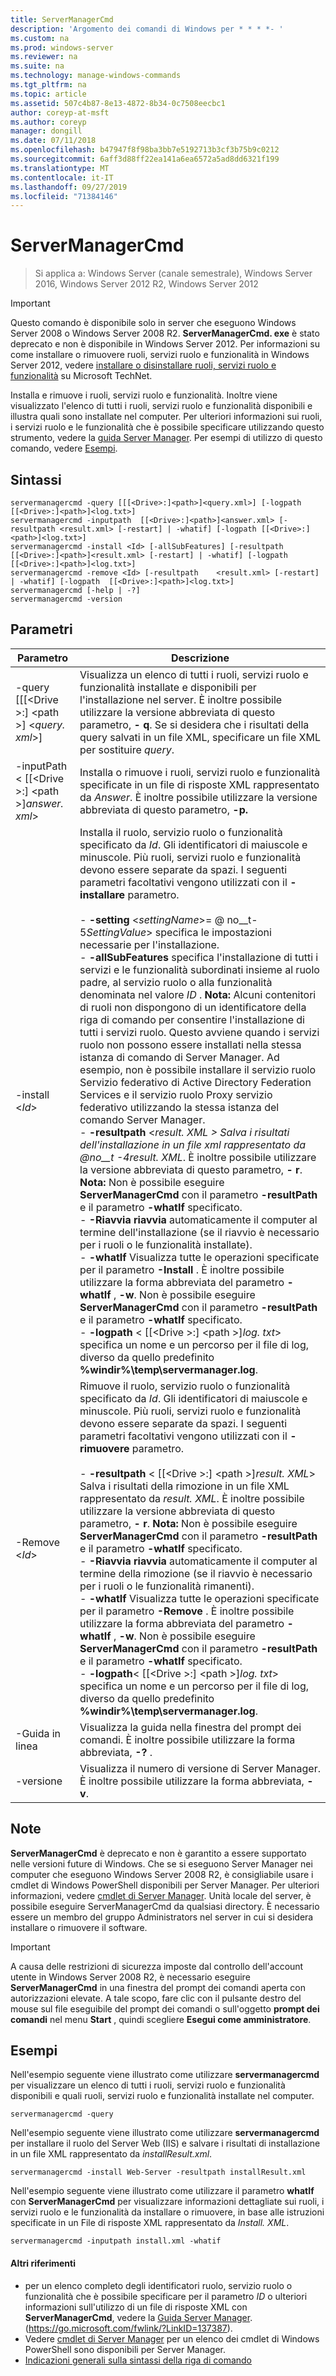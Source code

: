 ```yaml
---
title: ServerManagerCmd
description: 'Argomento dei comandi di Windows per * * * *- '
ms.custom: na
ms.prod: windows-server
ms.reviewer: na
ms.suite: na
ms.technology: manage-windows-commands
ms.tgt_pltfrm: na
ms.topic: article
ms.assetid: 507c4b87-8e13-4872-8b34-0c7508eecbc1
author: coreyp-at-msft
ms.author: coreyp
manager: dongill
ms.date: 07/11/2018
ms.openlocfilehash: b47947f8f98ba3bb7e5192713b3cf3b75b9c0212
ms.sourcegitcommit: 6aff3d88ff22ea141a6ea6572a5ad8dd6321f199
ms.translationtype: MT
ms.contentlocale: it-IT
ms.lasthandoff: 09/27/2019
ms.locfileid: "71384146"
---
```

# <a name="servermanagercmd"></a>ServerManagerCmd

>Si applica a: Windows Server (canale semestrale), Windows Server 2016, Windows Server 2012 R2, Windows Server 2012

> [!IMPORTANT]
> Questo comando è disponibile solo in server che eseguono Windows Server 2008 o Windows Server 2008 R2. **ServerManagerCmd. exe** è stato deprecato e non è disponibile in Windows Server 2012. Per informazioni su come installare o rimuovere ruoli, servizi ruolo e funzionalità in Windows Server 2012, vedere [installare o disinstallare ruoli, servizi ruolo e funzionalità](https://go.microsoft.com/fwlink/?LinkID=239563) su Microsoft TechNet.

Installa e rimuove i ruoli, servizi ruolo e funzionalità. Inoltre viene visualizzato l'elenco di tutti i ruoli, servizi ruolo e funzionalità disponibili e illustra quali sono installate nel computer. Per ulteriori informazioni sui ruoli, i servizi ruolo e le funzionalità che è possibile specificare utilizzando questo strumento, vedere la [guida Server Manager](https://go.microsoft.com/fwlink/?LinkID=137387). Per esempi di utilizzo di questo comando, vedere [Esempi](#BKMK_examples).

## <a name="syntax"></a>Sintassi
```
servermanagercmd -query [[[<Drive>:]<path>]<query.xml>] [-logpath   [[<Drive>:]<path>]<log.txt>]
servermanagercmd -inputpath  [[<Drive>:]<path>]<answer.xml> [-resultpath <result.xml> [-restart] | -whatif] [-logpath [[<Drive>:]<path>]<log.txt>]
servermanagercmd -install <Id> [-allSubFeatures] [-resultpath   [[<Drive>:]<path>]<result.xml> [-restart] | -whatif] [-logpath   [[<Drive>:]<path>]<log.txt>]
servermanagercmd -remove <Id> [-resultpath    <result.xml> [-restart] | -whatif] [-logpath  [[<Drive>:]<path>]<log.txt>]
servermanagercmd [-help | -?]
servermanagercmd -version
```

## <a name="parameters"></a>Parametri

|                   Parametro                    |                                                                                                                                                                                                                                                                                                                                                                                                                                                                                                                                                                                                                                                                                                                                                                                                                                                                                                                                                                Descrizione                                                                                                                                                                                                                                                                                                                                                                                                                                                                                                                                                                                                                                                                                                                                                                                                                                                                                                                                                                 |
|------------------------------------------------|--------------------------------------------------------------------------------------------------------------------------------------------------------------------------------------------------------------------------------------------------------------------------------------------------------------------------------------------------------------------------------------------------------------------------------------------------------------------------------------------------------------------------------------------------------------------------------------------------------------------------------------------------------------------------------------------------------------------------------------------------------------------------------------------------------------------------------------------------------------------------------------------------------------------------------------------------------------------------------------------------------------------------------------------------------------------------------------------------------------------------------------------------------------------------------------------------------------------------------------------------------------------------------------------------------------------------------------------------------------------------------------------------------------------------------------------------------------------------------------------------------------------------------------------------------------------------------------------------------------------------------------------------------------------------------------------------------------------------------------------------------------------------------------------------------------------------------------------------------------------------------------------------------------------------------------------|
|  -query [[[\<Drive >:] \<path >] \<*query. xml*>]   |                                                                                                                                                                                                                                                                                                                                                                                                                                                                                                                                                                                                                                                                                                                                                                                                                                Visualizza un elenco di tutti i ruoli, servizi ruolo e funzionalità installate e disponibili per l'installazione nel server. È inoltre possibile utilizzare la versione abbreviata di questo parametro, **- q**. Se si desidera che i risultati della query salvati in un file XML, specificare un file XML per sostituire *query*.                                                                                                                                                                                                                                                                                                                                                                                                                                                                                                                                                                                                                                                                                                                                                                                                                                |
| -inputPath < [[\<Drive >:] \<path >]*answer. xml*> |                                                                                                                                                                                                                                                                                                                                                                                                                                                                                                                                                                                                                                                                                                                                                                                                                                                                             Installa o rimuove i ruoli, servizi ruolo e funzionalità specificate in un file di risposte XML rappresentato da *Answer*. È inoltre possibile utilizzare la versione abbreviata di questo parametro, **-p.**                                                                                                                                                                                                                                                                                                                                                                                                                                                                                                                                                                                                                                                                                                                                                                                                                                                                             |
|                -install \<*Id*>                | Installa il ruolo, servizio ruolo o funzionalità specificato da *Id*. Gli identificatori di maiuscole e minuscole. Più ruoli, servizi ruolo e funzionalità devono essere separate da spazi. I seguenti parametri facoltativi vengono utilizzati con il **-installare** parametro.<br /><br />-    **-setting** \<*settingName*>= @ no__t-5*SettingValue*> specifica le impostazioni necessarie per l'installazione.<br />-    **-allSubFeatures** specifica l'installazione di tutti i servizi e le funzionalità subordinati insieme al ruolo padre, al servizio ruolo o alla funzionalità denominata nel valore *ID* . **Nota:**     Alcuni contenitori di ruoli non dispongono di un identificatore della riga di comando per consentire l'installazione di tutti i servizi ruolo. Questo avviene quando i servizi ruolo non possono essere installati nella stessa istanza di comando di Server Manager. Ad esempio, non è possibile installare il servizio ruolo Servizio federativo di Active Directory Federation Services e il servizio ruolo Proxy servizio federativo utilizzando la stessa istanza del comando Server Manager.<br />-    **-resultpath** \<*result. XML > Salva i risultati dell'installazione in un file xml rappresentato da @no__t -4result. XML*. È inoltre possibile utilizzare la versione abbreviata di questo parametro, **- r**. **Nota:**     Non è possibile eseguire **ServerManagerCmd** con il parametro **-resultPath** e il parametro **-whatIf** specificato.<br />-    **-Riavvia riavvia** automaticamente il computer al termine dell'installazione (se il riavvio è necessario per i ruoli o le funzionalità installate).<br />-    **-whatIf** Visualizza tutte le operazioni specificate per il parametro **-Install** . È inoltre possibile utilizzare la forma abbreviata del parametro **-whatIf** , **-w**. Non è possibile eseguire **ServerManagerCmd** con il parametro **-resultPath** e il parametro **-whatIf** specificato.<br />-    **-logpath** \< [[\<Drive >:] \<path >]*log. txt*> specifica un nome e un percorso per il file di log, diverso da quello predefinito **%windir%\temp\servermanager.log**. |
|                -Remove \<*Id*>                 |                                                                                                                                                                                                                                                                                                                                                                     Rimuove il ruolo, servizio ruolo o funzionalità specificato da *Id*. Gli identificatori di maiuscole e minuscole. Più ruoli, servizi ruolo e funzionalità devono essere separate da spazi. I seguenti parametri facoltativi vengono utilizzati con il **-rimuovere** parametro.<br /><br />-    **-resultpath** \< [[\<Drive >:] \<path >]*result. XML*> Salva i risultati della rimozione in un file XML rappresentato da *result. XML*. È inoltre possibile utilizzare la versione abbreviata di questo parametro, **- r**. **Nota:**     Non è possibile eseguire **ServerManagerCmd** con il parametro **-resultPath** e il parametro **-whatIf** specificato.<br />-    **-Riavvia riavvia** automaticamente il computer al termine della rimozione (se il riavvio è necessario per i ruoli o le funzionalità rimanenti).<br />-    **-whatIf** Visualizza tutte le operazioni specificate per il parametro **-Remove** . È inoltre possibile utilizzare la forma abbreviata del parametro **-whatIf** , **-w**. Non è possibile eseguire **ServerManagerCmd** con il parametro **-resultPath** e il parametro **-whatIf** specificato.<br />-    **-logpath**\< [[\<Drive >:] \<path >]*log. txt*> specifica un nome e un percorso per il file di log, diverso da quello predefinito **%windir%\temp\servermanager.log**.                                                                                                                                                                                                                                                                                                                                                                      |
|                     -Guida in linea                      |                                                                                                                                                                                                                                                                                                                                                                                                                                                                                                                                                                                                                                                                                                                                                                                                                                                                                                                            Visualizza la guida nella finestra del prompt dei comandi. È inoltre possibile utilizzare la forma abbreviata, **-?** .                                                                                                                                                                                                                                                                                                                                                                                                                                                                                                                                                                                                                                                                                                                                                                                                                                                                                                                            |
|                    -versione                    |                                                                                                                                                                                                                                                                                                                                                                                                                                                                                                                                                                                                                                                                                                                                                                                                                                                                                                                            Visualizza il numero di versione di Server Manager. È inoltre possibile utilizzare la forma abbreviata, **- v**.                                                                                                                                                                                                                                                                                                                                                                                                                                                                                                                                                                                                                                                                                                                                                                                                                                                                                                                            |

## <a name="remarks"></a>Note
**ServerManagerCmd** è deprecato e non è garantito a essere supportato nelle versioni future di Windows. Che se si eseguono Server Manager nei computer che eseguono Windows Server 2008 R2, è consigliabile usare i cmdlet di Windows PowerShell disponibili per Server Manager. Per ulteriori informazioni, vedere [cmdlet di Server Manager](https://go.microsoft.com/fwlink/?LinkID=137653).
Unità locale del server, è possibile eseguire ServerManagerCmd da qualsiasi directory. È necessario essere un membro del gruppo Administrators nel server in cui si desidera installare o rimuovere il software.

> [!IMPORTANT]
> A causa delle restrizioni di sicurezza imposte dal controllo dell'account utente in Windows Server 2008 R2, è necessario eseguire **ServerManagerCmd** in una finestra del prompt dei comandi aperta con autorizzazioni elevate. A tale scopo, fare clic con il pulsante destro del mouse sul file eseguibile del prompt dei comandi o sull'oggetto **prompt dei comandi** nel menu **Start** , quindi scegliere **Esegui come amministratore**.

## <a name="BKMK_examples"></a>Esempi
Nell'esempio seguente viene illustrato come utilizzare **servermanagercmd** per visualizzare un elenco di tutti i ruoli, servizi ruolo e funzionalità disponibili e quali ruoli, servizi ruolo e funzionalità installate nel computer.
```
servermanagercmd -query
```
Nell'esempio seguente viene illustrato come utilizzare **servermanagercmd** per installare il ruolo del Server Web (IIS) e salvare i risultati di installazione in un file XML rappresentato da *installResult.xml*.
```
servermanagercmd -install Web-Server -resultpath installResult.xml
```
Nell'esempio seguente viene illustrato come utilizzare il parametro **whatIf** con **ServerManagerCmd** per visualizzare informazioni dettagliate sui ruoli, i servizi ruolo e le funzionalità da installare o rimuovere, in base alle istruzioni specificate in un File di risposte XML rappresentato da *Install. XML*.
```
servermanagercmd -inputpath install.xml -whatif
```

#### <a name="additional-references"></a>Altri riferimenti
-   per un elenco completo degli identificatori ruolo, servizio ruolo o funzionalità che è possibile specificare per il parametro *ID* o ulteriori informazioni sull'utilizzo di un file di risposte XML con **ServerManagerCmd**, vedere la [Guida Server Manager](https://go.microsoft.com/fwlink/?LinkID=137387). (https://go.microsoft.com/fwlink/?LinkID=137387).
-   Vedere [cmdlet di Server Manager](https://go.microsoft.com/fwlink/?LinkID=137653) per un elenco dei cmdlet di Windows PowerShell sono disponibili per Server Manager.
-   [Indicazioni generali sulla sintassi della riga di comando](command-line-syntax-key.md)
